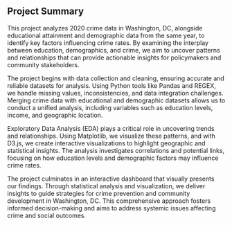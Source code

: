 ## Project Summary

This project analyzes 2020 crime data in Washington, DC, alongside 
educational attainment and demographic data from the same year, to 
identify key factors influencing crime rates. By examining the 
interplay between education, demographics, and crime, we aim to 
uncover patterns and relationships that can provide actionable 
insights for policymakers and community stakeholders.

The project begins with data collection and cleaning, ensuring 
accurate and reliable datasets for analysis. Using Python tools 
like Pandas and REGEX, we handle missing values, inconsistencies, 
and data integration challenges. Merging crime data with 
educational and demographic datasets allows us to conduct a unified 
analysis, including variables such as education levels, income, 
and geographic location.

Exploratory Data Analysis (EDA) plays a critical role in uncovering 
trends and relationships. Using Matplotlib, we visualize these 
patterns, and with D3.js, we create interactive visualizations to 
highlight geographic and statistical insights. The analysis 
investigates correlations and potential links, focusing on how 
education levels and demographic factors may influence crime rates.

The project culminates in an interactive dashboard that visually 
presents our findings. Through statistical analysis and 
visualization, we deliver insights to guide strategies for crime 
prevention and community development in Washington, DC. This 
comprehensive approach fosters informed decision-making and aims 
to address systemic issues affecting crime and social outcomes.
